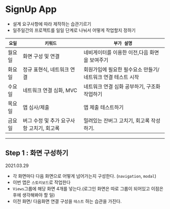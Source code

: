 # SignUp App 

- 설계 요구사항에 따라 제작하는 습관기르기
- 일주일간의 프로젝트를 일일 단계로 나눠서 어떻게 작업할지 정하기



| `요일` | `키워드`                                  | `부가 설명`                                                  |
| ------ | ----------------------------------------- | ------------------------------------------------------------ |
| 월요일 | 화면 구성 및 연결                         | 네비게이터를 이용한 이전,다음 화면을 보여주기                |
| 화요일 | 정규 표현식, 네트워크 연결                | 회원가입에 필요한 필수요소 만들기/ 네트워크 연결 테스트 시작 |
| 수요일 | 네트워크 연결 심화, MVC                   | 네트워크 연결 심화 공부하기, 구조화 작업하기                 |
| 목요일 | 앱 심사/제출                              | 앱 제출 테스트하기                                           |
| 금요일 | 버그 수정 및 추가 요구사항 고치기, 회고록 | 밀려있는 잔버그 고치기, 회고록 작성하기.                     |



----

## Step 1 : 화면 구성하기

 2021.03.29

- 각 화면마다 다음 화면으로 어떻게 넘어가는지 구성한다. (`navigation`, `modal`)
- 이번 앱은 `스토리보드`로 작업한다
- `Views`그룹에 해당 화면 4개를 넣는다.(로그인 화면은 따로 그룹이 되어있고 이점은 후에 생각해봐야 할 일)
- 이전 화면/ 다음화면 연결 구성을 `테스트` 하는 습관을 가진다.

